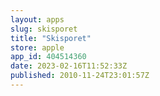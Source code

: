 ```yaml
---
layout: apps
slug: skisporet
title: "Skisporet"
store: apple
app_id: 404514360
date: 2023-02-16T11:52:33Z
published: 2010-11-24T23:01:57Z
---
```

